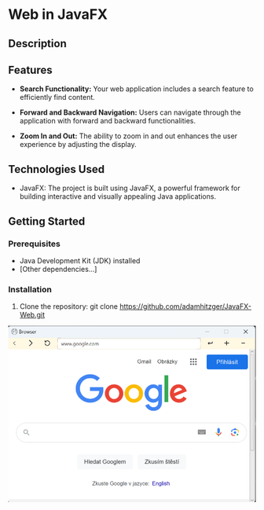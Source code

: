 # Web in JavaFX

## Description

## Features

- **Search Functionality:** Your web application includes a search feature to efficiently find content.

- **Forward and Backward Navigation:** Users can navigate through the application with forward and backward functionalities.

- **Zoom In and Out:** The ability to zoom in and out enhances the user experience by adjusting the display.

## Technologies Used

- JavaFX: The project is built using JavaFX, a powerful framework for building interactive and visually appealing Java applications.

## Getting Started

### Prerequisites

- Java Development Kit (JDK) installed
- [Other dependencies...]

### Installation

1. Clone the repository: git clone https://github.com/adamhitzger/JavaFX-Web.git


![JavaFX web](web-javafx/src/main/resources/net/stredniskola/hitzger/adam/it/webjavafx/images/screenshot.png)
